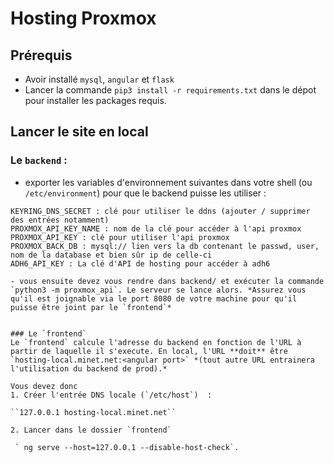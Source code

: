 # Hosting Proxmox

## Prérequis

- Avoir installé `mysql`, `angular` et `flask`
- Lancer la commande `pip3 install -r requirements.txt` dans le dépot pour installer les packages requis.

## Lancer le site en local 

### Le `backend` : 
- exporter les variables d'environnement suivantes dans votre shell (ou `/etc/environment`) pour que le backend puisse les utiliser : 

```
KEYRING_DNS_SECRET : clé pour utiliser le ddns (ajouter / supprimer des entrées notamment)
PROXMOX_API_KEY_NAME : nom de la clé pour accéder à l'api proxmox
PROXMOX_API_KEY : clé pour utiliser l'api proxmox
PROXMOX_BACK_DB : mysql:// lien vers la db contenant le passwd, user, nom de la database et bien sûr ip de celle-ci
ADH6_API_KEY : La clé d'API de hosting pour accéder à adh6

- vous ensuite devez vous rendre dans backend/ et exécuter la commande `python3 -m proxmox_api`. Le serveur se lance alors. *Assurez vous qu'il est joignable via le port 8080 de votre machine pour qu'il puisse être joint par le `frontend`*


### Le `frontend`
Le `frontend` calcule l'adresse du backend en fonction de l'URL à partir de laquelle il s'execute. En local, l'URL **doit** être `hosting-local.minet.net:<angular port>` *(tout autre URL entrainera l'utilisation du backend de prod).*

Vous devez donc 
1. Créer l'entrée DNS locale (`/etc/host`)  : 

``127.0.0.1 hosting-local.minet.net``

2. Lancer dans le dossier `frontend`

 ` ng serve --host=127.0.0.1 --disable-host-check`.